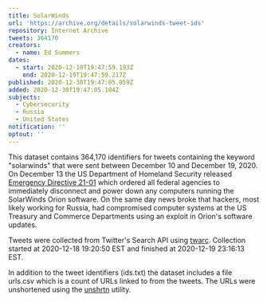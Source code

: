 ```yaml
---
title: SolarWinds
url: 'https://archive.org/details/solarwinds-tweet-ids'
repository: Internet Archive
tweets: 364170
creators:
  - name: Ed Summers
dates:
  - start: 2020-12-10T19:47:59.193Z
    end: 2020-12-19T19:47:59.217Z
published: 2020-12-30T19:47:05.059Z
added: 2020-12-30T19:47:05.104Z
subjects:
  - Cybersecurity
  - Russia
  - United States
notification: ''
optout: ''
---
```

This dataset contains 364,170 identifiers for tweets containing the keyword "solarwinds" that were sent between December 10 and December 19, 2020. On December 13 the US Department of Homeland Security released [Emergency Directive 21-01](https://cyber.dhs.gov/ed/21-01/) which ordered all federal agencies to immediately disconnect and power down any computers running the SolarWinds Orion software. On the same day news broke that hackers, most likely working for Russia, had compromised computer systems at the US Treasury and Commerce Departments using an exploit in Orion's software updates.

Tweets were collected from Twitter's Search API using [twarc](https://github.com/docnow/twarc). Collection started at 2020-12-18 19:20:50 EST and finished at 2020-12-19 23:16:13 EST.

In addition to the tweet identifiers (ids.txt) the dataset includes a file urls.csv which is a count of URLs linked to from the tweets. The URLs were unshortened using the [unshrtn](https://github.com/docnow/unshrtn) utility.